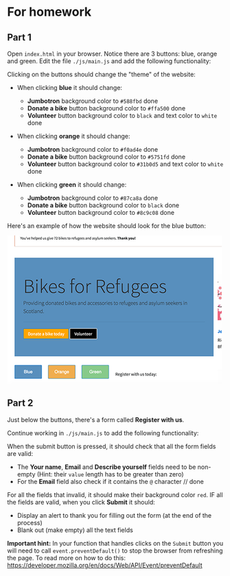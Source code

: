 # For homework

## Part 1

Open `index.html` in your browser. Notice there are 3 buttons: blue, orange and green.
Edit the file `./js/main.js` and add the following functionality:

Clicking on the buttons should change the "theme" of the website:

- When clicking **blue** it should change:

  - **Jumbotron** background color to `#588fbd` done
  - **Donate a bike** button background color to `#ffa500` done
  - **Volunteer** button background color to `black` and text color to `white` done

- When clicking **orange** it should change:

  - **Jumbotron** background color to `#f0ad4e` done
  - **Donate a bike** button background color to `#5751fd` done
  - **Volunteer** button background color to `#31b0d5` and text color to `white` done

- When clicking **green** it should change:
  - **Jumbotron** background color to `#87ca8a` done
  - **Donate a bike** button background color to `black` done
  - **Volunteer** button background color to `#8c9c08` done

Here's an example of how the website should look for the blue button:

![Blue button example](images/blue_clicked.png)

## Part 2

Just below the buttons, there's a form called **Register with us**.

Continue working in `./js/main.js` to add the following functionality:

When the submit button is pressed, it should check that all the form fields are valid:

- The 
**Your name**, **Email** and **Describe yourself** fields need to be non-empty (Hint: their `value` length has to be greater than zero)
- For the **Email** field also check if it contains the `@` character // done

For all the fields that invalid, it should make their background color `red`.
IF all the fields are valid, when you click **Submit** it should:

- Display an alert to thank you for filling out the form (at the end of the process)
- Blank out (make empty) all the text fields

**Important hint:** In your function that handles clicks on the `Submit` button you will need to call `event.preventDefault()` to stop the browser from refreshing the page. To read more on how to do this: https://developer.mozilla.org/en/docs/Web/API/Event/preventDefault
